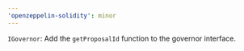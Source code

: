 ```yaml
---
'openzeppelin-solidity': minor
---
```


`IGovernor`: Add the `getProposalId` function to the governor interface.
